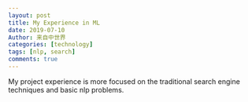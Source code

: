 ```yaml
---
layout: post
title: My Experience in ML
date: 2019-07-10
Author: 来自中世界
categories: [technology]
tags: [nlp, search]
comments: true
---
```

My project experience is more focused on the traditional search engine techniques and basic nlp problems.
